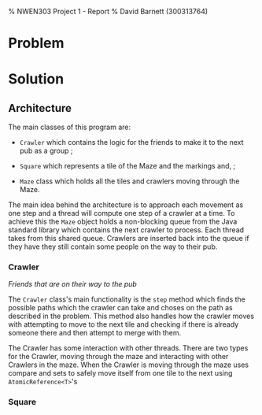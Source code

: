 % NWEN303 Project 1 - Report
% David Barnett (300313764)

# Problem

# Solution

## Architecture

The main classes of this program are: 

 * `Crawler` which contains the logic for the friends to make
it to the next pub as a group ; 

 * `Square` which represents a tile of the Maze and the markings
and, ; 

 * `Maze` class which holds all the tiles and crawlers moving through the Maze.

The main idea behind the architecture is to approach each movement as one step and a
thread will compute one step of a crawler at a time. To achieve this the `Maze` object
holds a non-blocking queue from the Java standard library which contains the next crawler to
process. Each thread takes from this shared queue. Crawlers are inserted back into the queue
if they have they still contain some people on the way to their pub.

### Crawler

_Friends that are on their way to the pub_

The `Crawler` class's main functionality is the `step` method which finds the possible
paths which the crawler can take and choses on the path as described in the problem.
This method also handles how the crawler moves with attempting to move to the next tile
and checking if there is already someone there and then attempt to merge with them.

The Crawler has some interaction with other threads.
There are two types for the Crawler, moving through the maze and interacting with 
other Crawlers in the maze.
When the Crawler is moving through the maze uses compare and sets to safely move itself
from one tile to the next using `AtomicReference<T>`'s  

### Square
